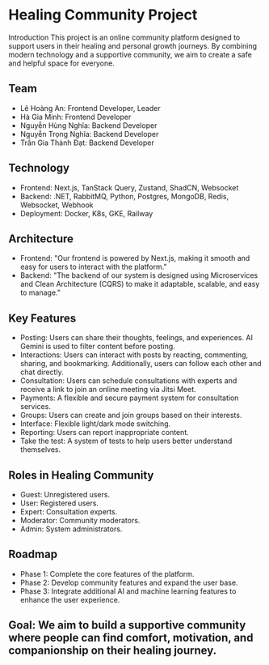 # Healing Community Project

Introduction
This project is an online community platform designed to support users in their healing and personal growth journeys. By combining modern technology and a supportive community, we aim to create a safe and helpful space for everyone.

## Team

- Lê Hoàng An: Frontend Developer, Leader
- Hà Gia Minh: Frontend Developer
- Nguyễn Hùng Nghĩa: Backend Developer
- Nguyễn Trọng Nghĩa: Backend Developer
- Trần Gia Thành Đạt: Backend Developer

## Technology

- Frontend: Next.js, TanStack Query, Zustand, ShadCN, Websocket
- Backend: .NET, RabbitMQ, Python, Postgres, MongoDB, Redis, Websocket, Webhook
- Deployment: Docker, K8s, GKE, Railway

## Architecture

- Frontend: "Our frontend is powered by Next.js, making it smooth and easy for users to interact with the platform."
- Backend: "The backend of our system is designed using Microservices and Clean Architecture (CQRS) to make it adaptable, scalable, and easy to manage."

## Key Features

- Posting: Users can share their thoughts, feelings, and experiences. AI Gemini is used to filter content before posting.
- Interactions: Users can interact with posts by reacting, commenting, sharing, and bookmarking. Additionally, users can follow each other and chat directly.
- Consultation: Users can schedule consultations with experts and receive a link to join an online meeting via Jitsi Meet.
- Payments: A flexible and secure payment system for consultation services.
- Groups: Users can create and join groups based on their interests.
- Interface: Flexible light/dark mode switching.
- Reporting: Users can report inappropriate content.
- Take the test: A system of tests to help users better understand themselves.

## Roles in Healing Community

- Guest: Unregistered users.
- User: Registered users.
- Expert: Consultation experts.
- Moderator: Community moderators.
- Admin: System administrators.

## Roadmap

- Phase 1: Complete the core features of the platform.
- Phase 2: Develop community features and expand the user base.
- Phase 3: Integrate additional AI and machine learning features to enhance the user experience.

## Goal: We aim to build a supportive community where people can find comfort, motivation, and companionship on their healing journey.
